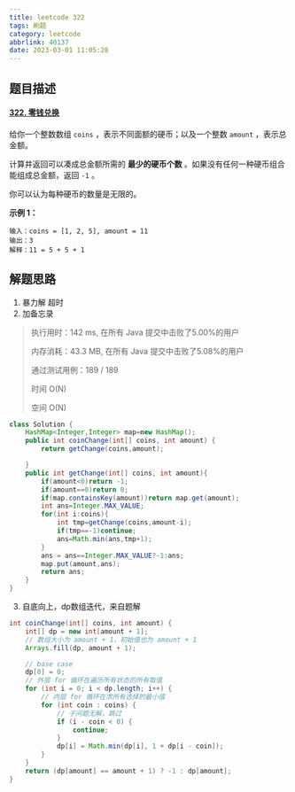 ```yaml
---
title: leetcode 322
tags: 刷题
category: leetcode
abbrlink: 40137
date: 2023-03-01 11:05:28
---
```


## 题目描述

#### [322. 零钱兑换](https://leetcode.cn/problems/coin-change/)



给你一个整数数组 `coins` ，表示不同面额的硬币；以及一个整数 `amount` ，表示总金额。

计算并返回可以凑成总金额所需的 **最少的硬币个数** 。如果没有任何一种硬币组合能组成总金额，返回 `-1` 。

你可以认为每种硬币的数量是无限的。

 

**示例 1：**

```
输入：coins = [1, 2, 5], amount = 11
输出：3 
解释：11 = 5 + 5 + 1
```



## 解题思路

1. 暴力解 超时
2. 加备忘录

> 执行用时：142 ms, 在所有 Java 提交中击败了5.00%的用户
>
> 内存消耗：43.3 MB, 在所有 Java 提交中击败了5.08%的用户
>
> 通过测试用例：189 / 189
>
> 时间 O(N)
>
> 空间 O(N)

```java
class Solution {
    HashMap<Integer,Integer> map=new HashMap();
    public int coinChange(int[] coins, int amount) {
        return getChange(coins,amount);

    }
    public int getChange(int[] coins, int amount){
        if(amount<0)return -1;
        if(amount==0)return 0;
        if(map.containsKey(amount))return map.get(amount);
        int ans=Integer.MAX_VALUE;
        for(int i:coins){
            int tmp=getChange(coins,amount-i);
            if(tmp==-1)continue;
            ans=Math.min(ans,tmp+1);
        }
        ans = ans==Integer.MAX_VALUE?-1:ans;
        map.put(amount,ans);
        return ans;
    }
}
```

3. 自底向上，dp数组迭代，来自题解

```java
int coinChange(int[] coins, int amount) {
    int[] dp = new int[amount + 1];
    // 数组大小为 amount + 1，初始值也为 amount + 1
    Arrays.fill(dp, amount + 1);

    // base case
    dp[0] = 0;
    // 外层 for 循环在遍历所有状态的所有取值
    for (int i = 0; i < dp.length; i++) {
        // 内层 for 循环在求所有选择的最小值
        for (int coin : coins) {
            // 子问题无解，跳过
            if (i - coin < 0) {
                continue;
            }
            dp[i] = Math.min(dp[i], 1 + dp[i - coin]);
        }
    }
    return (dp[amount] == amount + 1) ? -1 : dp[amount];
}

```

